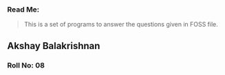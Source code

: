 ### Read Me:
  > This is a set of programs to answer the questions given in FOSS file.
## Akshay Balakrishnan
### Roll No: 08
